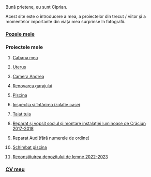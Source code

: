 
Bună prietene, eu sunt Ciprian.

Acest site este o introducere a mea, a proiectelor din trecut / viitor și a momentelor importante din viața mea surprinse în fotografii.

### [Pozele mele](./photos/)


### Proiectele mele

1.  [Cabana mea](./projects/cabana/)
1.  [Uterus](./projects/uterus/)
1.  [Camera Andrea](./projects/camera_andrea/)
1.  [Renovarea garajului](./projects/renovare_garaj/)
1.  [Piscina](./projects/piscina/)

1.  [Inspecţia şi întărirea izolaţie casei](./projects/renovare_casa/)
1.  [Taiat tuia](./projects/taiat_tuia/)
1.  [Reparat şi vopsit soclul şi montare instalaţiei luminoase de Crăciun 2017-2018](./projects/reparat_soclu/)
1.  Reparat Audi(fără numerele de ordine)
1.  [Schimbat piscina](./projects/schimbat_piscina/)
1.  [Reconstituirea depozitului de lemne 2022-2023](./projects/renovat_depozit_lemne/)

### [CV meu](./my-cv/)
<!-- ăîşţâ ȘȚÎ -->